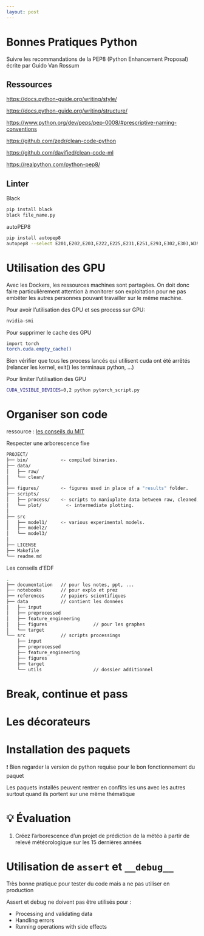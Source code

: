 ```yaml
---
layout: post
---
```

# Bonnes Pratiques Python

Suivre les recommandations de la PEP8 (Python Enhancement Proposal) écrite par Guido Van Rossum

## Ressources

https://docs.python-guide.org/writing/style/

https://docs.python-guide.org/writing/structure/

https://www.python.org/dev/peps/pep-0008/#prescriptive-naming-conventions

https://github.com/zedr/clean-code-python

https://github.com/davified/clean-code-ml

https://realpython.com/python-pep8/

## Linter

Black

```bash
pip install black
black file_name.py
```

autoPEP8

```bash
pip install autopep8
autopep8 --select E201,E202,E203,E222,E225,E231,E251,E293,E302,E303,W391,W293,W291,W293 --in-place file.py
```

# Utilisation des GPU

Avec les Dockers, les ressources machines sont partagées. On doit donc faire particulièrement attention à monitorer son exploitation pour ne pas embêter les autres personnes pouvant travailler sur le même machine.

Pour avoir l’utilisation des GPU et ses process sur GPU:

```bash
nvidia-smi
```

Pour supprimer le cache des GPU

```bash
import torch
torch.cuda.empty_cache()
```

Bien vérifier que tous les process lancés qui utilisent cuda ont été arrêtés (relancer les kernel, exit() les terminaux python, …)

Pour limiter l’utilisation des GPU

```bash
CUDA_VISIBLE_DEVICES=0,2 python pytorch_script.py
```

# Organiser son code

ressource : [les conseils du MIT](https://mitcommlab.mit.edu/broad/commkit/file-structure/#BestPracticesFileStructures)

Respecter une arborescence fixe

```bash
PROJECT/
├── bin/            <- compiled binaries. 
├── data/ 
│   ├── raw/
│   └── clean/
│
├── figures/        <- figures used in place of a "results" folder. 
├── scripts/
│   ├── process/    <- scripts to maniuplate data between raw, cleaned, final stages.
│   └── plot/	      <- intermediate plotting.
│
├── src
│   ├── model1/     <- various experimental models.
│   ├── model2/
│   └── model3/
│
├── LICENSE
├── Makefile
└── readme.md
```

Les conseils d’EDF

```bash
.
├── documentation   // pour les notes, ppt, ...
├── notebooks       // pour explo et prez
├── references      // papiers scientifiques
├── data            // contient les données
│   ├── input
│   ├── preprocessed
│   ├── feature_engineering
│   ├── figures                 // pour les graphes
│   └── target
└── src             // scripts processings
    ├── input
    ├── preprocessed
    ├── feature_engineering
    ├── figures
    ├── target
    └── utils                   // dossier additionnel
```

# Break, continue et pass

# Les décorateurs

# Installation des paquets

<aside>
❗ Bien regarder la version de python requise pour le bon fonctionnement du paquet

</aside>

Les paquets installés peuvent rentrer en conflits les uns avec les autres surtout quand ils portent sur une même thématique

# 💡 Évaluation

1. Créez l’arborescence d’un projet de prédiction de la météo à partir de relevé météorologique sur les 15 dernières années

# Utilisation de `assert` et `__debug__`

Très bonne pratique pour tester du code mais a ne pas utiliser en production

Assert et debug ne doivent pas être utilisés pour :

- Processing and validating data
- Handling errors
- Running operations with side effects